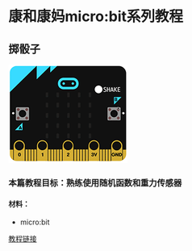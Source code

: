 # 康和康妈micro:bit系列教程 

## 掷骰子


![掷骰子](https://github.com/ihuanglei/pxt-ylwl-tutorials/blob/master/microbit/assets/dice.gif?raw=true)


### 本篇教程目标：熟练使用随机函数和重力传感器

#### 材料：
* micro:bit

[教程链接](http://t.cn/AiQVL60x)